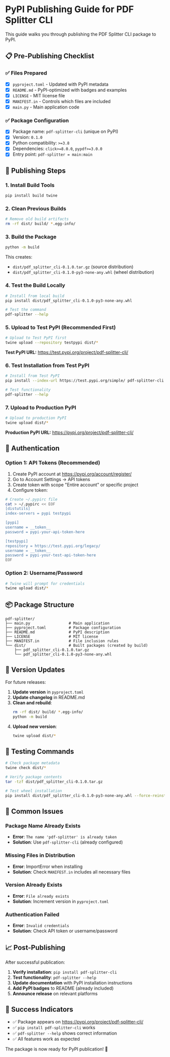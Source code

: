 # PyPI Publishing Guide for PDF Splitter CLI

This guide walks you through publishing the PDF Splitter CLI package to PyPI.

## 📋 Pre-Publishing Checklist

### ✅ Files Prepared
- [x] `pyproject.toml` - Updated with PyPI metadata
- [x] `README.md` - PyPI-optimized with badges and examples
- [x] `LICENSE` - MIT license file
- [x] `MANIFEST.in` - Controls which files are included
- [x] `main.py` - Main application code

### ✅ Package Configuration
- [x] Package name: `pdf-splitter-cli` (unique on PyPI)
- [x] Version: `0.1.0`
- [x] Python compatibility: `>=3.8`
- [x] Dependencies: `click>=8.0.0`, `pypdf>=3.0.0`
- [x] Entry point: `pdf-splitter = main:main`

## 🚀 Publishing Steps

### 1. Install Build Tools

```bash
pip install build twine
```

### 2. Clean Previous Builds

```bash
# Remove old build artifacts
rm -rf dist/ build/ *.egg-info/
```

### 3. Build the Package

```bash
python -m build
```

This creates:
- `dist/pdf_splitter_cli-0.1.0.tar.gz` (source distribution)
- `dist/pdf_splitter_cli-0.1.0-py3-none-any.whl` (wheel distribution)

### 4. Test the Build Locally

```bash
# Install from local build
pip install dist/pdf_splitter_cli-0.1.0-py3-none-any.whl

# Test the command
pdf-splitter --help
```

### 5. Upload to Test PyPI (Recommended First)

```bash
# Upload to Test PyPI first
twine upload --repository testpypi dist/*
```

**Test PyPI URL:** https://test.pypi.org/project/pdf-splitter-cli/

### 6. Test Installation from Test PyPI

```bash
# Install from Test PyPI
pip install --index-url https://test.pypi.org/simple/ pdf-splitter-cli

# Test functionality
pdf-splitter --help
```

### 7. Upload to Production PyPI

```bash
# Upload to production PyPI
twine upload dist/*
```

**Production PyPI URL:** https://pypi.org/project/pdf-splitter-cli/

## 🔐 Authentication

### Option 1: API Tokens (Recommended)

1. Create PyPI account at https://pypi.org/account/register/
2. Go to Account Settings → API tokens
3. Create token with scope "Entire account" or specific project
4. Configure token:

```bash
# Create ~/.pypirc file
cat > ~/.pypirc << EOF
[distutils]
index-servers = pypi testpypi

[pypi]
username = __token__
password = pypi-your-api-token-here

[testpypi]
repository = https://test.pypi.org/legacy/
username = __token__
password = pypi-your-test-api-token-here
EOF
```

### Option 2: Username/Password

```bash
# Twine will prompt for credentials
twine upload dist/*
```

## 📦 Package Structure

```
pdf-splitter/
├── main.py                 # Main application
├── pyproject.toml          # Package configuration
├── README.md               # PyPI description
├── LICENSE                 # MIT license
├── MANIFEST.in             # File inclusion rules
└── dist/                   # Built packages (created by build)
    ├── pdf_splitter_cli-0.1.0.tar.gz
    └── pdf_splitter_cli-0.1.0-py3-none-any.whl
```

## 🔄 Version Updates

For future releases:

1. **Update version** in `pyproject.toml`
2. **Update changelog** in README.md
3. **Clean and rebuild**:
   ```bash
   rm -rf dist/ build/ *.egg-info/
   python -m build
   ```
4. **Upload new version**:
   ```bash
   twine upload dist/*
   ```

## 🧪 Testing Commands

```bash
# Check package metadata
twine check dist/*

# Verify package contents
tar -tzf dist/pdf_splitter_cli-0.1.0.tar.gz

# Test wheel installation
pip install dist/pdf_splitter_cli-0.1.0-py3-none-any.whl --force-reinstall
```

## 🚨 Common Issues

### Package Name Already Exists
- **Error**: `The name 'pdf-splitter' is already taken`
- **Solution**: Use `pdf-splitter-cli` (already configured)

### Missing Files in Distribution
- **Error**: ImportError when installing
- **Solution**: Check `MANIFEST.in` includes all necessary files

### Version Already Exists
- **Error**: `File already exists`
- **Solution**: Increment version in `pyproject.toml`

### Authentication Failed
- **Error**: `Invalid credentials`
- **Solution**: Check API token or username/password

## 📈 Post-Publishing

After successful publication:

1. **Verify installation**: `pip install pdf-splitter-cli`
2. **Test functionality**: `pdf-splitter --help`
3. **Update documentation** with PyPI installation instructions
4. **Add PyPI badges** to README (already included)
5. **Announce release** on relevant platforms

## 🎯 Success Indicators

- ✅ Package appears on https://pypi.org/project/pdf-splitter-cli/
- ✅ `pip install pdf-splitter-cli` works
- ✅ `pdf-splitter --help` shows correct information
- ✅ All features work as expected

The package is now ready for PyPI publication! 🚀
